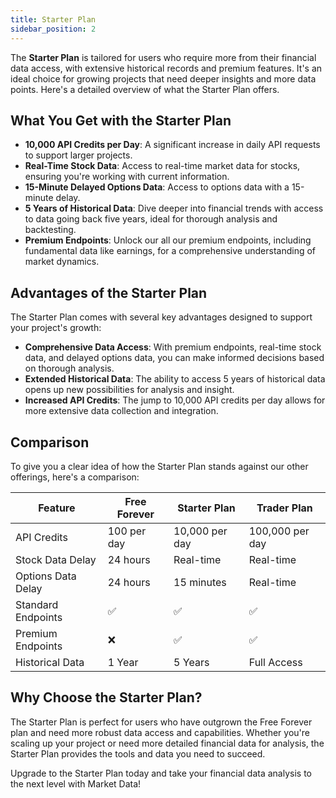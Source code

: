 ```yaml
---
title: Starter Plan
sidebar_position: 2
---
```


The **Starter Plan** is tailored for users who require more from their financial data access, with extensive historical records and premium features. It's an ideal choice for growing projects that need deeper insights and more data points. Here's a detailed overview of what the Starter Plan offers.

## What You Get with the Starter Plan

- **10,000 API Credits per Day**: A significant increase in daily API requests to support larger projects.
- **Real-Time Stock Data**: Access to real-time market data for stocks, ensuring you're working with current information.
- **15-Minute Delayed Options Data**: Access to options data with a 15-minute delay.
- **5 Years of Historical Data**: Dive deeper into financial trends with access to data going back five years, ideal for thorough analysis and backtesting.
- **Premium Endpoints**: Unlock our all our premium endpoints, including fundamental data like earnings, for a comprehensive understanding of market dynamics.

## Advantages of the Starter Plan

The Starter Plan comes with several key advantages designed to support your project's growth:

- **Comprehensive Data Access**: With premium endpoints, real-time stock data, and delayed options data, you can make informed decisions based on thorough analysis.
- **Extended Historical Data**: The ability to access 5 years of historical data opens up new possibilities for analysis and insight.
- **Increased API Credits**: The jump to 10,000 API credits per day allows for more extensive data collection and integration.

## Comparison

To give you a clear idea of how the Starter Plan stands against our other offerings, here's a comparison:

| Feature               | Free Forever | Starter Plan | Trader Plan |
|-----------------------|--------------|--------------|-------------|
| API Credits           | 100 per day  | 10,000 per day | 100,000 per day  |
| Stock Data Delay      | 24 hours     | Real-time    | Real-time    |
| Options Data Delay    | 24 hours     | 15 minutes   | Real-time    |
| Standard Endpoints    | ✅           | ✅            | ✅           |
| Premium Endpoints     | ❌           | ✅            | ✅           |
| Historical Data       | 1 Year       | 5 Years       | Full Access  |

## Why Choose the Starter Plan?

The Starter Plan is perfect for users who have outgrown the Free Forever plan and need more robust data access and capabilities. Whether you're scaling up your project or need more detailed financial data for analysis, the Starter Plan provides the tools and data you need to succeed.

Upgrade to the Starter Plan today and take your financial data analysis to the next level with Market Data!
